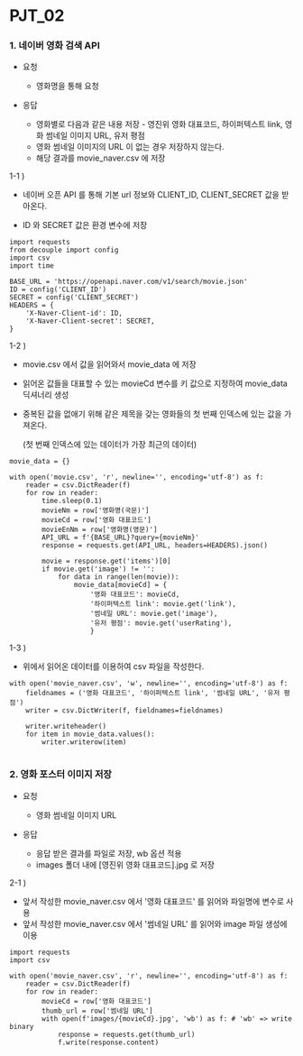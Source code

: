 # PJT_02



###  1. 네이버 영화 검색 API 

- 요청 
  - 영화명을 통해 요청

- 응답
  - 영화별로 다음과 같은 내용 저장 - 영진위 영화 대표코드, 하이퍼텍스트 link, 영화 썸네일 이미지 URL, 유저 평점
  - 영화 썸네일 이미지의 URL 이 없는 경우 저장하지 않는다.
  - 해당 결과를 movie_naver.csv 에 저장



1-1 ) 

- 네이버 오픈 API 를 통해 기본 url 정보와 CLIENT_ID, CLIENT_SECRET 값을 받아온다. 

- ID 와 SECRET 값은 환경 변수에 저장

```
import requests 
from decouple import config  
import csv  
import time

BASE_URL = 'https://openapi.naver.com/v1/search/movie.json'
ID = config('CLIENT_ID')
SECRET = config('CLIENT_SECRET')
HEADERS = {
    'X-Naver-Client-id': ID,
    'X-Naver-Client-secret': SECRET,
}
```



1-2 )

- movie.csv 에서 값을 읽어와서 movie_data 에 저장

- 읽어온 값들을 대표할 수 있는 movieCd 변수를 키 값으로 지정하여 movie_data 딕셔너리 생성

- 중복된 값을 없애기 위해 같은 제목을 갖는 영화들의 첫 번째 인덱스에 있는 값을 가져온다. 

  (첫 번째 인덱스에 있는 데이터가 가장 최근의 데이터) 

```
movie_data = {}

with open('movie.csv', 'r', newline='', encoding='utf-8') as f:
    reader = csv.DictReader(f)
    for row in reader:
        time.sleep(0.1)
        movieNm = row['영화명(국문)']
        movieCd = row['영화 대표코드']
        movieEnNm = row['영화명(영문)']
        API_URL = f'{BASE_URL}?query={movieNm}'
        response = requests.get(API_URL, headers=HEADERS).json()

        movie = response.get('items')[0]
        if movie.get('image') != '':
            for data in range(len(movie)):
                movie_data[movieCd] = {
                    '영화 대표코드': movieCd,
                    '하이퍼텍스트 link': movie.get('link'),
                    '썸네일 URL': movie.get('image'),
                    '유저 평점': movie.get('userRating'),
                    }
```



1-3 ) 

- 위에서 읽어온 데이터를 이용하여 csv 파일을 작성한다.

```
with open('movie_naver.csv', 'w', newline='', encoding='utf-8') as f:
    fieldnames = ('영화 대표코드', '하이퍼텍스트 link', '썸네일 URL', '유저 평점')
    writer = csv.DictWriter(f, fieldnames=fieldnames)

    writer.writeheader()
    for item in movie_data.values():
        writer.writerow(item)


```





### 2. 영화 포스터 이미지 저장

- 요청
  - 영화 썸네일 이미지 URL

- 응답
  - 응답 받은 결과를 파일로 저장, wb 옵션 적용
  - images 폴더 내에 [영진위 영화 대표코드].jpg 로 저장



2-1 ) 

- 앞서 작성한 movie_naver.csv 에서 '영화 대표코드' 를 읽어와 파일명에 변수로 사용
- 앞서 작성한 movie_naver.csv 에서 '썸네일 URL' 를 읽어와 image 파일 생성에 이용

```
import requests
import csv

with open('movie_naver.csv', 'r', newline='', encoding='utf-8') as f:
    reader = csv.DictReader(f)
    for row in reader:
        movieCd = row['영화 대표코드']
        thumb_url = row['썸네일 URL']
        with open(f'images/{movieCd}.jpg', 'wb') as f: # 'wb' => write binary 
            response = requests.get(thumb_url)
            f.write(response.content)

```

